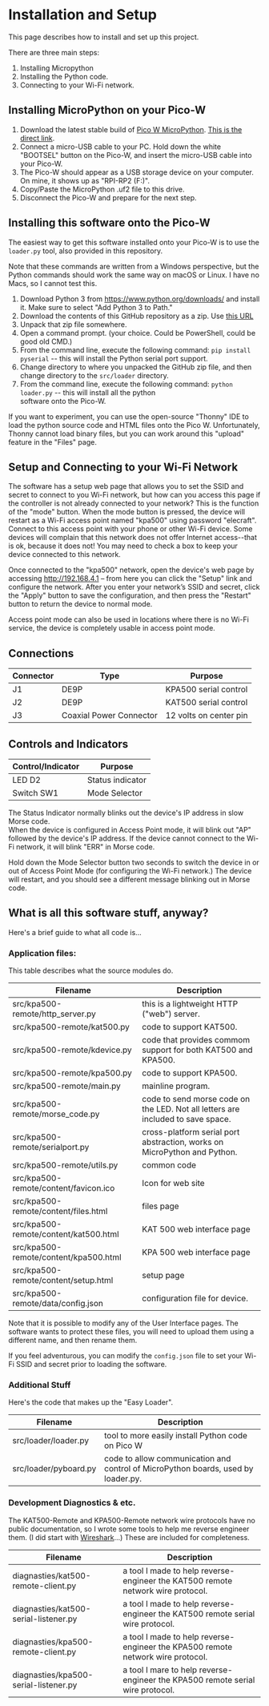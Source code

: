 # Installation and Setup

This page describes how to install and set up this project.

There are three main steps:

1. Installing Micropython
2. Installing the Python code.
3. Connecting to your Wi-Fi network.

## Installing MicroPython on your Pico-W

1. Download the latest stable build of [Pico W MicroPython](https://micropython.org/download/RPI_PICO_W/). 
   [This is the direct link](https://micropython.org/resources/firmware/RPI_PICO_W-20230426-v1.20.0.uf2).
2. Connect a micro-USB cable to your PC.  Hold down the white "BOOTSEL" button on the Pico-W, and insert the
   micro-USB cable into your Pico-W.
3. The Pico-W should appear as a USB storage device on your computer.  On mine, it shows up as "RPI-RP2 (F:)".
4. Copy/Paste the MicroPython .uf2 file to this drive.
5. Disconnect the Pico-W and prepare for the next step.

## Installing this software onto the Pico-W

The easiest way to get this software installed onto your Pico-W is to use the `loader.py` tool, also
provided in this repository.  

Note that these commands are written from a Windows perspective, but the Python commands should work the same way 
on macOS or Linux.  I have no Macs, so I cannot test this.

1. Download Python 3 from https://www.python.org/downloads/ and install it.  Make sure to select "Add 
   Python 3 to Path."
2. Download the contents of this GitHub repository as a zip.  Use
   [this URL](https://github.com/n1kdo/KPA500-remote/archive/refs/heads/master.zip)
3. Unpack that zip file somewhere. 
4. Open a command prompt.  (your choice.  Could be PowerShell, could be good old CMD.)
5. From the command line, execute the following command: `pip install pyserial` -- this will install the Python 
   serial port support.
6. Change directory to where you unpacked the GitHub zip file, and then change directory to the `src/loader` directory.
7. From the command line, execute the following command: `python loader.py` -- this will install all the python  
   software onto the Pico-W.

If you want to experiment, you can use the open-source "Thonny" IDE to load the python source code and HTML files
onto the Pico W.  Unfortunately, Thonny cannot load binary files, but you can work around this "upload" feature in
the "Files" page.

## Setup and Connecting to your Wi-Fi Network

The software has a setup web page that allows you to set the SSID and secret to connect to you Wi-Fi network, 
but how can you access this page if the controller is not already connected to your network? This is the function
of the "mode" button. When the mode button is pressed, the device will restart as a Wi-Fi access point named
"kpa500" using password "elecraft".  Connect to this access point with your phone or other Wi-Fi device. Some 
devices will complain that this network does not offer Internet access--that is ok, because it does not! 
You may need to check a box to keep your device connected to this network.

Once connected to the "kpa500" network, open the device's web page by accessing http://192.168.4.1 – from here you
can click the "Setup" link and configure the network. After you enter your network’s SSID and secret, click the "Apply"
button to save the configuration, and then press the "Restart" button to return the device to normal mode.

Access point mode can also be used in locations where there is no Wi-Fi service, the device is completely 
usable in access point mode.

## Connections

| Connector | Type                    | Purpose                |
|-----------|-------------------------|------------------------|
| J1        | DE9P                    | KPA500 serial control  |
| J2        | DE9P                    | KAT500 serial control  |
| J3        | Coaxial Power Connector | 12 volts on center pin |

## Controls and Indicators

| Control/Indicator | Purpose          |
|-------------------|------------------|
| LED D2            | Status indicator |
| Switch SW1        | Mode Selector    |

The Status Indicator normally blinks out the device's IP address in slow Morse code.  
When the device is configured in Access Point mode, it will blink out "AP" followed by the device's IP address. 
If the device cannot connect to the Wi-Fi network, it will blink "ERR" in Morse code.

Hold down the Mode Selector button two seconds to switch the device in or out of Access Point Mode (for configuring
the Wi-Fi network.) The device will restart, and you should see a different message blinking out in Morse code.

## What is all this software stuff, anyway?

Here's a brief guide to what all code is...

### Application files:

This table describes what the source modules do.

| Filename                              | Description                                                                      |
|---------------------------------------|----------------------------------------------------------------------------------|
| src/kpa500-remote/http_server.py      | this is a lightweight HTTP ("web") server.                                       |
| src/kpa500-remote/kat500.py           | code to support KAT500.                                                          |
| src/kpa500-remote/kdevice.py          | code that provides commom support for both KAT500 and KPA500.                    |
| src/kpa500-remote/kpa500.py           | code to support KPA500.                                                          |
| src/kpa500-remote/main.py             | mainline program.                                                                |
| src/kpa500-remote/morse_code.py       | code to send morse code on the LED.  Not all letters are included to save space. |
| src/kpa500-remote/serialport.py       | cross-platform serial port abstraction, works on MicroPython and Python.         |
| src/kpa500-remote/utils.py            | common code                                                                      |
| src/kpa500-remote/content/favicon.ico | Icon for web site                                                                |
| src/kpa500-remote/content/files.html  | files page                                                                       |
| src/kpa500-remote/content/kat500.html | KAT 500 web interface page                                                       |
| src/kpa500-remote/content/kpa500.html | KPA 500 web interface page                                                       |
| src/kpa500-remote/content/setup.html  | setup page                                                                       |
| src/kpa500-remote/data/config.json    | configuration file for device.                                                   |

Note that it is possible to modify any of the User Interface pages.  The software wants to protect these files, you
will need to upload them using a different name, and then rename them.

If you feel adventurous, you can modify the `config.json` file to set your Wi-Fi SSID and secret prior to loading the
software.

### Additional Stuff

Here's the code that makes up the "Easy Loader".

| Filename              | Description                                                                       |
|-----------------------|-----------------------------------------------------------------------------------|
| src/loader/loader.py  | tool to more easily install Python code on Pico W                                 |
| src/loader/pyboard.py | code to allow communication and control of MicroPython boards, used by loader.py. |

### Development Diagnostics & etc.

The KAT500-Remote and KPA500-Remote network wire protocols have no public documentation, so I wrote some tools to help
me reverse engineer them. (I did start with [Wireshark](https://www.wireshark.org/)...)  These are included for 
completeness.

| Filename                              | Description                                                                     |
|---------------------------------------|---------------------------------------------------------------------------------|
| diagnasties/kat500-remote-client.py   | a tool I made to help reverse-engineer the KAT500 remote network wire protocol. |
| diagnasties/kat500-serial-listener.py | a tool I made to help reverse-engineer the KAT500 remote serial wire protocol.  |
| diagnasties/kpa500-remote-client.py   | a tool I made to help reverse-engineer the KPA500 remote network wire protocol. |
| diagnasties/kpa500-serial-listener.py | a tool I mare to help reverse-engineer the KPA500 remote serial wire protocol.  |